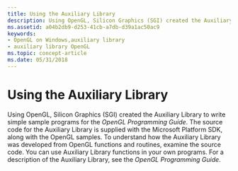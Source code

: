```yaml
---
title: Using the Auxiliary Library
description: Using OpenGL, Silicon Graphics (SGI) created the Auxiliary Library to write simple sample programs for the OpenGL Programming Guide.
ms.assetid: a04b2db9-d253-41cb-a7db-d39a1ac50ac9
keywords:
- OpenGL on Windows,auxiliary library
- auxiliary library OpenGL
ms.topic: concept-article
ms.date: 05/31/2018
---
```


# Using the Auxiliary Library

Using OpenGL, Silicon Graphics (SGI) created the Auxiliary Library to write simple sample programs for the *OpenGL Programming Guide*. The source code for the Auxiliary Library is supplied with the Microsoft Platform SDK, along with the OpenGL samples. To understand how the Auxiliary Library was developed from OpenGL functions and routines, examine the source code. You can use Auxiliary Library functions in your own programs. For a description of the Auxiliary Library, see the *OpenGL Programming Guide*.

 

 




